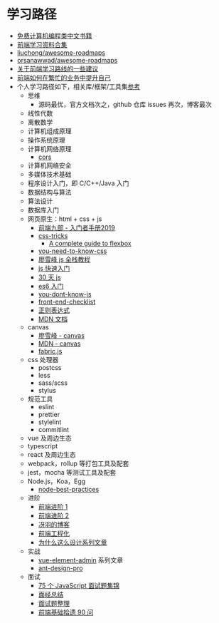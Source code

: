 # 学习路径

- [免费计算机编程类中文书籍](https://github.com/justjavac/free-programming-books-zh_CN)
- [前端学习资料合集](https://github.com/fyuanfen/note)
- [liuchong/awesome-roadmaps](https://github.com/liuchong/awesome-roadmaps)
- [orsanawwad/awesome-roadmaps](https://github.com/orsanawwad/awesome-roadmaps)
- [关于前端学习路线的一些建议](https://mp.weixin.qq.com/s/ikVW2kks3wS5UdrUH9vDRQ)
- [前端如何在繁忙的业务中提升自己](https://mp.weixin.qq.com/s/7VddgPmY8bdo9uBSdH7guA)
- 个人学习路径如下，相关库/框架/工具集[参考](./../lib/README.md)
  - 思维
    - 源码最优，官方文档次之，github 仓库 issues 再次，博客最次
  - 线性代数
  - 离散数学
  - 计算机组成原理
  - 操作系统原理
  - 计算机网络原理
    - [cors](http://www.ruanyifeng.com/blog/2016/04/cors.html)
  - 计算机网络安全
  - 多媒体技术基础
  - 程序设计入门，即 C/C++/Java 入门
  - 数据结构与算法
  - 算法设计
  - 数据库入门
  - 网页原生：html + css + js
    - [前端九部 - 入门者手册2019](https://www.yuque.com/fe9/basic)
    - [css-tricks](https://css-tricks.com/)
      - [A complete guide to flexbox](https://css-tricks.com/snippets/css/a-guide-to-flexbox/)
    - [you-need-to-know-css](https://github.com/l-hammer/You-need-to-know-css)
    - [廖雪峰 js 全栈教程](https://www.liaoxuefeng.com/wiki/001434446689867b27157e896e74d51a89c25cc8b43bdb3000)
    - [js 快速入门](https://developer.mozilla.org/zh-CN/docs/Web/JavaScript/A_re-introduction_to_JavaScript)
    - [30 天 js](https://github.com/Asabeneh/30DaysOfJavaScript)
    - [es6 入门](http://es6.ruanyifeng.com/)
    - [you-dont-know-js](https://github.com/getify/You-Dont-Know-JS)
    - [front-end-checklist](https://github.com/thedaviddias/Front-End-Checklist)
    - [正则表达式](http://www.cnblogs.com/deerchao/archive/2006/08/24/zhengzhe30fengzhongjiaocheng.html)
    - [MDN 文档](https://developer.mozilla.org/)
  - canvas
    - [廖雪峰 - canvas](https://www.liaoxuefeng.com/wiki/001434446689867b27157e896e74d51a89c25cc8b43bdb3000/00143449990549914b596ac1da54a228a6fa9643e88bc0c000)
    - [MDN - canvas](https://developer.mozilla.org/zh-CN/docs/Web/API/Canvas_API)
    - [fabric.js](https://github.com/fabricjs/fabric.js)
  - css 处理器
    - postcss
    - less
    - sass/scss
    - stylus
  - 规范工具
    - eslint
    - prettier
    - stylelint
    - commitlint
  - vue 及周边生态
  - typescript
  - react 及周边生态
  - webpack，rollup 等打包工具及配套
  - jest，mocha 等测试工具及配套
  - Node.js，Koa，Egg
    - [node-best-practices](https://github.com/goldbergyoni/nodebestpractices)
  - 进阶
    - [前端进阶 1](https://yuchengkai.cn/home/)
    - [前端进阶 2](https://muyiy.cn/)
    - [冴羽的博客](https://github.com/mqyqingfeng/Blog)
    - [前端工程化](https://github.com/fouber/blog)
    - [为什么这么设计系列文章](https://draven.co/whys-the-design/)
  - 实战
    - [vue-element-admin](https://panjiachen.github.io/vue-element-admin-site/zh/guide/#%E5%89%8D%E5%BA%8F%E5%87%86%E5%A4%87) 系列文章
    - [ant-design-pro](https://ant-design-pro.gitee.io/index-cn)
  - 面试
    - [75 个 JavaScript 面试题集锦](https://mp.weixin.qq.com/s/HoltfI8MdE2DIihaWT0RCQ)
    - [面经总结](http://blog.poetries.top/FE-Interview-Questions/)
    - [面试题整理](https://mp.weixin.qq.com/s/9XoKz2CeQXBgCobEwMuanQ)
    - [前端基础拾遗 90 问](https://juejin.im/post/5e8b261ae51d4546c0382ab4)

<Vssue />
